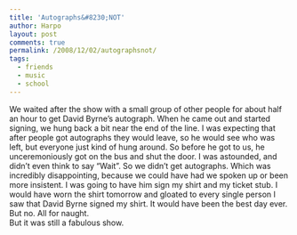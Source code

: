 ```yaml
---
title: 'Autographs&#8230;NOT'
author: Harpo
layout: post
comments: true
permalink: /2008/12/02/autographsnot/
tags:
  - friends
  - music
  - school
---
```

We waited after the show with a small group of other people for about half an hour to get David Byrne&#8217;s autograph. When he came out and started signing, we hung back a bit near the end of the line. I was expecting that after people got autographs they would leave, so he would see who was left, but everyone just kind of hung around. So before he got to us, he unceremoniously got on the bus and shut the door. I was astounded, and didn&#8217;t even think to say &#8220;Wait&#8221;. So we didn&#8217;t get autographs. Which was incredibly disappointing, because we could have had we spoken up or been more insistent. I was going to have him sign my shirt and my ticket stub. I would have worn the shirt tomorrow and gloated to every single person I saw that David Byrne signed my shirt. It would have been the best day ever.  
But no. All for naught.  
But it was still a fabulous show.